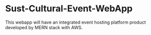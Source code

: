 # Sust-Cultural-Event-WebApp
 This webapp will have an integrated event hosting platform product developed by MERN stack with AWS.
